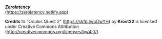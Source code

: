 ***Zerolatency***
<br />
(https://zerolatency.netlify.app)


**Credits** to "Oculus Quest 2" (https://skfb.ly/oDwYH) by **Krost22** is licensed under Creative Commons Attribution (http://creativecommons.org/licenses/by/4.0/).